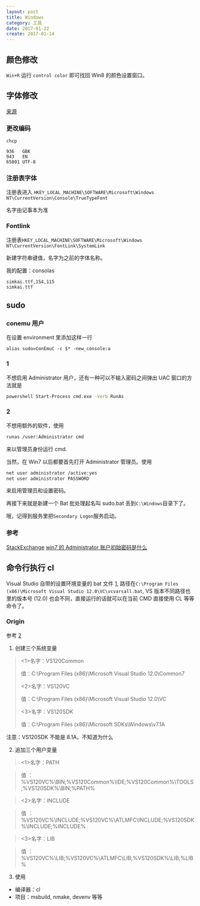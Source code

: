 ```yaml
---
layout: post
title: Windows
category: 工具
date: 2017-01-22
create: 2017-01-14
---
```


## 颜色修改
`Win+R` 运行 `control color` 即可找回 Win8 的颜色设置窗口。

## 字体修改

[来源](http://www.cnblogs.com/RhinoC/p/4470338.html)

### 更改编码
`chcp `

```
936   GBK
943   EN
65001 UTF-8
```

### 注册表字体
注册表进入
`HKEY_LOCAL_MACHINE\SOFTWARE\Microsoft\Windows NT\CurrentVersion\Console\TrueTypeFont`

名字由记事本为准

### Fontlink
注册表`HKEY_LOCAL_MACHINE\SOFTWARE\Microsoft\Windows NT\CurrentVersion\FontLink\SystemLink`

新建字符串键值，名字为之前的字体名称。

我的配置：consolas

```
simkai.ttf,154,115
simkai.ttf
```

## sudo

### conemu 用户
在设置 environment 里添加这样一行

```
alias sudo=ConEmuC -c $* -new_console:a
```

### 1
不想启用 Administrator 用户，还有一种可以不输入密码之间弹出 UAC 窗口的方法就是

```sh
powershell Start-Process cmd.exe -Verb RunAs
```

### 2
不想用额外的软件，使用

```sh
runas /user:Administrator cmd
```

来以管理员身份运行 cmd.

当然，在 Win7 以后都要首先打开 Administrator 管理员。使用

```sh
net user administrator /active:yes
net user administrator PASSWORD
```

来启用管理员和设置密码。

再接下来就是新建一个 Bat 批处理起名叫 sudo.bat 丢到`C:\Windows`目录下了。

哦，记得到服务里把`Secondary Logon`服务启动。

### 参考
[StackExchange](http://superuser.com/questions/42537/is-there-any-sudo-command-for-windows)
[win7 的 Administrator 账户初始密码是什么](http://bbs.csdn.net/topics/340029153)

## 命令行执行 cl

Visual Studio
自带的设置环境变量的 bat 文件 [1](https://msdn.microsoft.com/en-us/library/f2ccy3wt.aspx), 路径在`C:\Program Files (x86)\Microsoft Visual Studio 12.0\VC\vcvarsall.bat`, VS 版本不同路径也里的版本号 (12.0) 也会不同，直接运行的话就可以在当前 CMD 直接使用 CL 等等命令了。


### Origin

参考 [2](http://www.cnblogs.com/akira90/archive/2013/01/02/2842571.html)

1. 创建三个系统变量

>    <1>名字：VS120Common
>
>    值：C:\Program Files (x86)\Microsoft Visual Studio 12.0\Common7
>
>    <2>名字：VS120VC
>
>    值：C:\Program Files (x86)\Microsoft Visual Studio 12.0\VC
>
>    <3>名字：VS120SDK
>
>    值：C:\Program Files (x86)\Microsoft SDKs\Windows\v7.1A

注意：VS120SDK 不能是 8.1A，不知道为什么

2. 追加三个用户变量


>    <1>名字：PATH

>    值 ：%VS120VC%\BIN;%VS120Common%\IDE;%VS120Common%\TOOLS;%VS120SDK%\BIN;%PATH%

>    <2>名字：INCLUDE

>    值 ：%VS120VC%\INCLUDE;%VS120VC%\ATLMFC\INCLUDE;%VS120SDK%\INCLUDE;%INCLUDE%

>    <3>名字：LIB

>    值 ：%VS120VC%\LIB;%VS120VC%\ATLMFC\LIB;%VS120SDK%\LIB;%LIB%

3. 使用

* 编译器：cl
* 项目：msbuild, nmake, devenv 等等
